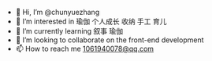 - 👋 Hi, I’m @chunyuezhang
- 👀 I’m interested in  瑜伽 个人成长 收纳 手工 育儿
- 🌱 I’m currently learning 叙事 瑜伽
- 💞️ I’m looking to collaborate on the front-end development
- 📫 How to reach me 1061940078@qq.com

<!---
chunyuezhang/chunyuezhang is a ✨ special ✨ repository because its `README.md` (this file) appears on your GitHub profile.
You can click the Preview link to take a look at your changes.
--->

